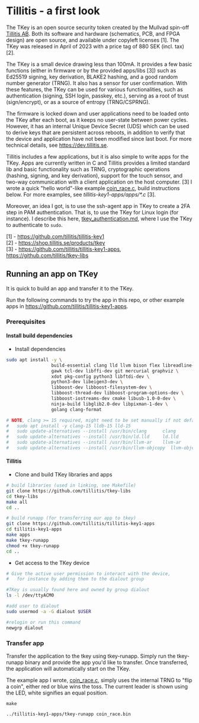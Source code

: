 # Tillitis - a first look

The TKey is an open source security token created by the Mullvad spin-off [Tillitis AB](https://tillitis.se/).
Both its software and hardware (schematics, PCB, and FPGA design) are open source, and available under copyleft licenses [1].
The TKey was released in April of 2023 with a price tag of 880 SEK (incl. tax) [2].

The TKey is a small device drawing less than 100mA. It provides a few basic functions (either in firmware or by the provided apps/libs [3]) such as Ed25519 signing, key derivation, BLAKE2 hashing, and a good random number generator (TRNG).
It also has a sensor for user confirmation.
With these features, the TKey can be used for various functionalities, such as authentication (signing, SSH login, passkey, etc.), serving as a root of trust (sign/encrypt), or as a source of entropy (TRNG/CSPRNG).

The firmware is locked down and user applications need to be loaded onto the TKey after each boot, as it keeps no user-state between power cycles.
However, it has an internal Unique Device Secret (UDS) which can be used to derive keys that are persistent across reboots, in addition to verify that the device and application have not been modified since last boot.
For more technical details, see <https://dev.tillitis.se>.

Tillitis includes a few applications, but it is also simple to write apps for the TKey.
Apps are currently written in C and Tillitis provides a limited standard lib and basic functionality such as TRNG, cryptographic operations (hashing, signing, and key derivation), support for the touch sensor, and two-way communication with a client application on the host computer. [3]
I wrote a quick "hello world"-like example [coin_race.c](coin_race.c), build instructions below.
For more examples, see _tillitis-key1-apps/apps/*.c_ [3].

Moreover, an idea I got, is to use the ssh-agent app in TKey to create a 2FA step in PAM authentication.
That is, to use the TKey for Linux login (for instance).
I describe this here, [tkey_authentication.md](tkey_authentication.md), where I use the TKey to authenticate to `sudo`.


[1] - <https://github.com/tillitis/tillitis-key1> \
[2] - <https://shop.tillitis.se/products/tkey> \
[3] - <https://github.com/tillitis/tillitis-key1-apps>, <https://github.com/tillitis/tkey-libs>

## Running an app on TKey

It is quick to build an app and transfer it to the TKey.

Run the following commands to try the app in this repo, or other example apps in <https://github.com/tillitis/tillitis-key1-apps>.

### Prerequisites

#### Install build dependencies

- Install dependencies

```bash
sudo apt install -y \
                 build-essential clang lld llvm bison flex libreadline-dev \
                 gawk tcl-dev libffi-dev git mercurial graphviz \
                 xdot pkg-config python3 libftdi-dev \
                 python3-dev libeigen3-dev \
                 libboost-dev libboost-filesystem-dev \
                 libboost-thread-dev libboost-program-options-dev \
                 libboost-iostreams-dev cmake libusb-1.0-0-dev \
                 ninja-build libglib2.0-dev libpixman-1-dev \
                 golang clang-format

# NOTE, clang >= 15 required, might need to be set manually if not default (e.g. on Ubuntu 22.04)
#   sudo apt install -y clang-15 lldb-15 lld-15
#   sudo update-alternatives --install /usr/bin/clang      clang       /usr/bin/clang-15  200
#   sudo update-alternatives --install /usr/bin/ld.lld     ld.lld      /usr/bin/ld.lld-15  200
#   sudo update-alternatives --install /usr/bin/llvm-ar    llvm-ar     /usr/bin/llvm-ar-15 200
#   sudo update-alternatives --install /usr/bin/llvm-objcopy  llvm-objcopy /usr/bin/llvm-objcopy-15 200
```

#### Tillitis

- Clone and build TKey libraries and apps

```bash
# build libraries (used in linking, see Makefile)
git clone https://github.com/tillitis/tkey-libs
cd tkey-libs
make all
cd ..

# build runapp (for transferring our app to tkey)
git clone https://github.com/tillitis/tillitis-key1-apps
cd tillitis-key1-apps
make apps
make tkey-runapp
chmod +x tkey-runapp
cd ..
```

- Get access to the TKey device

```bash
# Give the active user permission to interact with the device,
#   for instance by adding them to the dialout group

#TKey is usually found here and owned by group dialout
ls -l /dev/ttyACM0

#add user to dialout
sudo usermod -a -G dialout $USER

#relogin or run this command
newgrp dialout
```


### Transfer app

Transfer the application to the tkey using tkey-runapp. Simply run the tkey-runapp binary and provide the app you'd like to transfer.
Once transferred, the application will automatically start on the TKey.

The example app I wrote, [coin_race.c](coin_race.c), simply uses the internal TRNG to "flip a coin", either red or blue wins the toss.
The current leader is shown using the LED, white signifies an equal position.


```
make

../tillitis-key1-apps/tkey-runapp coin_race.bin
```


